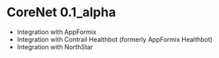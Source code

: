 CoreNet 0.1_alpha
=================

- Integration with AppFormix
- Integration with Contrail Healthbot (formerly AppFormix Healthbot)
- Integration with NorthStar